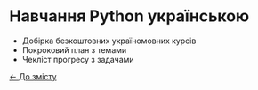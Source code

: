 # Навчання Python українською

- Добірка безкоштовних україномовних курсів
- Покроковий план з темами
- Чекліст прогресу з задачами

[← До змісту](Home.md)
